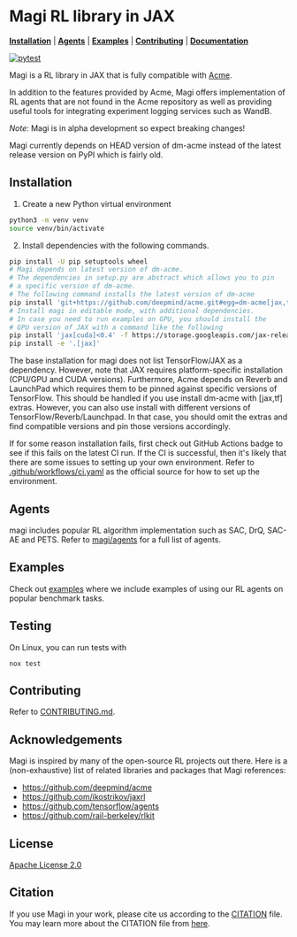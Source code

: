# Magi RL library in JAX

**[Installation](#installation)** |
**[Agents](./magi/agents)** |
**[Examples](./magi/examples)** |
**[Contributing](./CONTRIBUTING.md)** |
**[Documentation](./docs)**

[![pytest](https://github.com/ethanluoyc/magi/actions/workflows/ci.yaml/badge.svg?branch=develop)](https://github.com/ethanluoyc/magi/actions/workflows/ci.yaml)

Magi is a RL library in JAX that is fully compatible with [Acme](https://github.com/deepmind/acme).

In addition to the features provided by Acme, Magi offers implementation of RL
agents that are not found in the Acme repository as well as providing useful tools
for integrating experiment logging services such as WandB.

_Note_:
Magi is in alpha development so expect breaking changes!

Magi currently depends on HEAD version of dm-acme instead of the latest
release version on PyPI which is fairly old.

## Installation
1. Create a new Python virtual environment
```bash
python3 -m venv venv
source venv/bin/activate
```

2. Install dependencies with the following commands.

```bash
pip install -U pip setuptools wheel
# Magi depends on latest version of dm-acme.
# The dependencies in setup.py are abstract which allows you to pin
# a specific version of dm-acme.
# The following command installs the latest version of dm-acme
pip install 'git+https://github.com/deepmind/acme.git#egg=dm-acme[jax,tf,examples]'
# Install magi in editable mode, with additional dependencies.
# In case you need to run examples on GPU, you should install the
# GPU version of JAX with a command like the following
pip install 'jax[cuda]<0.4' -f https://storage.googleapis.com/jax-releases/jax_cuda_releases.html
pip install -e '.[jax]'
```

The base installation for magi does not list TensorFlow/JAX as a dependency.
However, note that JAX requires platform-specific installation
(CPU/GPU and CUDA versions). Furthermore, Acme depends on Reverb and LaunchPad
which requires them to be pinned against specific versions of TensorFlow. This should
be handled if you use install dm-acme with [jax,tf] extras. However, you can also
use install with different versions of TensorFlow/Reverb/Launchpad. In that case,
you should omit the extras and find compatible versions and pin those versions
accordingly.

If for some reason installation fails, first check out GitHub Actions
badge to see if this fails on the latest CI run. If the CI is successful,
then it's likely that there are some issues to setting up your own environment.
Refer to [.github/workflows/ci.yaml](.github/workflows/ci.yaml) as the official source
for how to set up the environment.

## Agents
magi includes popular RL algorithm implementation such as SAC, DrQ, SAC-AE and PETS.
Refer to [magi/agents](./magi/agents) for a full list of agents.

## Examples
Check out [examples](./examples) where
we include examples of using our RL agents on popular benchmark tasks.

## Testing
On Linux, you can run tests with
```
nox test
```

## Contributing
Refer to [CONTRIBUTING.md](./CONTRIBUTING.md).

## Acknowledgements
Magi is inspired by many of the open-source RL projects out there.
Here is a (non-exhaustive) list of related libraries and packages that Magi references:

* https://github.com/deepmind/acme
* https://github.com/ikostrikov/jaxrl
* https://github.com/tensorflow/agents
* https://github.com/rail-berkeley/rlkit


## License
[Apache License 2.0](https://github.com/ethanluoyc/magi/blob/develop/LICENSE)

## Citation
If you use Magi in your work,
please cite us according to the [CITATION](/CITATION.cff) file.
You may learn more about the CITATION file from [here](https://docs.github.com/en/github/creating-cloning-and-archiving-repositories/creating-a-repository-on-github/about-citation-files).

